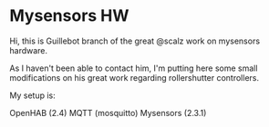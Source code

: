 # Mysensors HW

Hi, this is Guillebot branch of the great @scalz work on mysensors hardware.

As I haven't been able to contact him, I'm putting here some small modifications on his great work regarding rollershutter controllers.

My setup is:

OpenHAB (2.4)
MQTT (mosquitto)
Mysensors (2.3.1)


